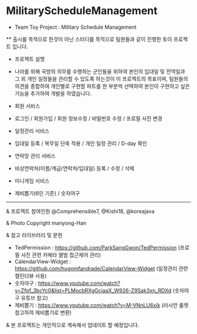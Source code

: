 # MilitaryScheduleManagement

* Team Toy Project : Military Schedule Management
	
** 출시를 목적으로 한것이 아닌 스터디를 목적으로 팀원들과 같이 진행한 토이 프로젝트 입니다.

* 프로젝트 설명
 - 나라를 위해 국방의 의무를 수행하는 군인들을 위하여 본인의 입대일 및 전역일과 그 외 개인 일정들을 관리할 수 있도록 하는것이 이 프로젝트의 목표이며, 팀원들의 의견을 종합하여 개인별로 구현할 파트를 한 부분씩 선택하여 본인이 구현하고 싶은 기능을 추가하여 개발을 하였습니다.

* 회원 서비스
 - 로그인 / 회원가입 / 회원 정보수정 / 비밀번호 수정 / 프로필 사진 변경
* 일정관리 서비스
 - 입대일 등록 / 복무일 단축 적용 / 개인 일정 관리 / D-day 확인
* 연락망 관리 서비스
 - 비상연락처(이름/계급/연락처/입대일) 등록 / 수정 / 삭제
* 미니게임 서비스
 - 제비뽑기(6인 기준) / 숫자야구
 
-------------------------
& 프로젝트 참여인원
@Comprehensible7, @Kishi18, @koreajava

& Photo Copyright manyong-Han

& 참고 라이브러리 및 문헌
- TedPermission : https://github.com/ParkSangGwon/TedPermission (프로필 사진 관련 카메라 앨범 접근제어 관리)
- CalendarView-Widget : https://github.com/hugomfandrade/CalendarView-Widget (일정관리 관련 캘린더뷰 사용)
- 숫자야구 : https://www.youtube.com/watch?v=Zfpf_3bcYc0&list=PLMocbRXgGcjaaX_W926-Z9Sak3xn_RDXd (숫자야구 유튜브 참고)
- 제비뽑기 : https://www.youtube.com/watch?v=M-VNnLU6xik (러시안 룰렛 참고하여 제비뽑기로 변환)

& 본 프로젝트는 개인적으로 계속해서 업데이트 할 예정입니다.
